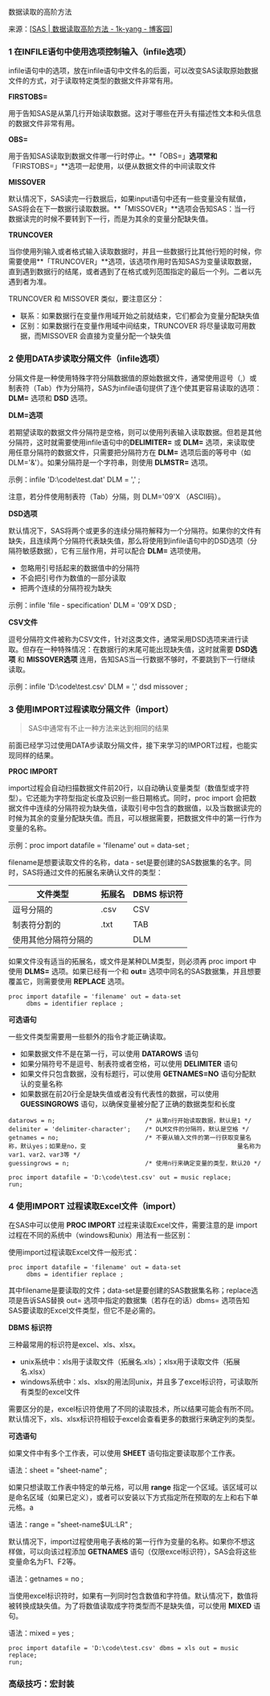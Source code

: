 数据读取的高阶方法

来源：[[SAS | 数据读取高阶方法 - 1k-yang - 博客园](https://www.cnblogs.com/1k-yang/p/12141972.html)]

### 1 在INFILE语句中使用选项控制输入（infile选项）

infile语句中的选项，放在infile语句中文件名的后面，可以改变SAS读取原始数据文件的方式，对于读取特定类型的数据文件非常有用。

**FIRSTOBS=**

用于告知SAS是从第几行开始读取数据。这对于哪些在开头有描述性文本和头信息的数据文件非常有用。

**OBS=**

用于告知SAS读取到数据文件哪一行时停止。**「OBS=」**选项常和**「FIRSTOBS=」**选项一起使用，以便从数据文件的中间读取文件

**MISSOVER**

默认情况下，SAS读完一行数据后，如果input语句中还有一些变量没有赋值，SAS将会在下一数据行读取数据。**「MISSOVER」**选项会告知SAS：当一行数据读完的时候不要转到下一行，而是为其余的变量分配缺失值。

**TRUNCOVER**

当你使用列输入或者格式输入读取数据时，并且一些数据行比其他行短的时候，你需要使用**「TRUNCOVER」**选项，该选项作用时告知SAS为变量读取数据，直到遇到数据行的结尾，或者遇到了在格式或列范围指定的最后一个列。二者以先遇到者为准。

TRUNCOVER 和 MISSOVER 类似，要注意区分：

* 联系：如果数据行在变量作用域开始之前就结束，它们都会为变量分配缺失值
* 区别：如果数据行在变量作用域中间结束，TRUNCOVER 将尽量读取可用数据，而MISSOVER 会直接为变量分配一个缺失值

### 2 使用DATA步读取分隔文件（infile选项）

分隔文件是一种使用特殊字符分隔数据值的原始数据文件，通常使用逗号（,）或制表符（Tab）作为分隔符，SAS为infile语句提供了连个使其更容易读取的选项：**DLM=** 选项和 **DSD** 选项。

**DLM=选项**

若期望读取的数据文件分隔符是空格，则可以使用列表输入读取数据。但若是其他分隔符，这时就需要使用infile语句中的**DELIMITER=** 或 **DLM=** 选项，来读取使用任意分隔符的数据文件，只需要把分隔符方在 **DLM=** 选项后面的等号中（如 DLM='&'）。如果分隔符是一个字符串，则使用 **DLMSTR=** 选项。

示例：infile 'D:\\code\\test.dat' DLM = ',' ;

注意，若分件使用制表符（Tab）分隔，则 DLM='09'X （ASCII码）。

**DSD选项**

默认情况下，SAS将两个或更多的连续分隔符解释为一个分隔符。如果你的文件有缺失，且连续两个分隔符代表缺失值，那么将使用到infile语句中的DSD选项（分隔符敏感数据），它有三层作用，并可以配合 **DLM=** 选项使用。

* 忽略用引号括起来的数据值中的分隔符
* 不会把引号作为数值的一部分读取
* 把两个连续的分隔符视为缺失

示例：infile 'file - specification' DLM = '09'X DSD ;

**CSV文件**

逗号分隔符文件被称为CSV文件，针对这类文件，通常采用DSD选项来进行读取。但存在一种特殊情况：在数据行的末尾可能出现缺失值，这时就需要 **DSD选项** 和 **MISSOVER选项** 连用，告知SAS当一行数据不够时，不要跳到下一行继续读取。

示例：infile 'D:\\code\\test.csv' DLM = ',' dsd missover ;

### 3 使用IMPORT过程读取分隔文件（import）

> SAS中通常有不止一种方法来达到相同的结果

前面已经学习过使用DATA步读取分隔文件，接下来学习的IMPORT过程，也能实现同样的结果。

**PROC IMPORT**

import过程会自动扫描数据文件前20行，以自动确认变量类型（数值型或字符型）。它还能为字符型指定长度及识别一些日期格式。同时，proc import 会把数据文件中连续的分隔符视为缺失值，读取引号中包含的数据值，以及当数据读完的时候为其余的变量分配缺失值。而且，可以根据需要，把数据文件中的第一行作为变量的名称。

示例：proc import datafile = 'filename' out = data-set ;

filename是想要读取文件的名称，data - set是要创建的SAS数据集的名字。同时，SAS将通过文件的拓展名来确认文件的类型：


| 文件类型             | 拓展名 | DBMS 标识符 |
| -------------------- | ------ | ----------- |
| 逗号分隔的           | .csv   | CSV         |
| 制表符分割的         | .txt   | TAB         |
| 使用其他分隔符分隔的 |        | DLM         |

如果文件没有适当的拓展名，或文件是某种DLM类型，则必须再 proc import 中使用 **DLMS=** 选项。如果已经有一个和 **out=** 选项中同名的SAS数据集，并且想要覆盖它，则需要使用 **REPLACE** 选项。

```SAS
proc import datafile = 'filename' out = data-set
	 dbms = identifier replace ;
```

**可选语句**

一些文件类型需要用一些额外的指令才能正确读取。

* 如果数据文件不是在第一行，可以使用 **DATAROWS** 语句
* 如果分隔符号不是逗号、制表符或者空格，可以使用 **DELIMITER** 语句
* 如果文件只包含数据，没有标题行，可以使用 **GETNAMES=NO** 语句分配默认的变量名称
* 如果数据在前20行全是缺失值或者没有代表性的数据，可以使用 **GUESSINGROWS** 语句，以确保变量被分配了正确的数据类型和长度

```SAS
datarows = n;                         /* 从第n行开始读取数据，默认是1 */
delimiter = 'delimiter-character';    /* DLM文件的分隔符，默认是空格 */
getnames = no;                        /* 不要从输入文件的第一行获取变量名称，默认yes；如果是no，变                                          量名称为var1、var2、var3等 */
guessingrows = n;                     /* 使用n行来确定变量的类型，默认20 */
```

```SAS
proc import datafile = 'D:\code\test.csv' out = music replace;
run;
```

### 4 使用IMPORT 过程读取Excel文件（import）

在SAS中可以使用 **PROC IMPORT** 过程来读取Excel文件，需要注意的是 import 过程在不同的系统中（windows和unix）用法有一些区别：

使用import过程读取Excel文件一般形式：

```SAS
proc import datafile = 'filename' out = data-set
	 dbms = identifier replace ;
```

其中filename是要读取的文件；data-set是要创建的SAS数据集名称；replace选项是告诉SAS替换 out= 选项中指定的数据集（若存在的话）dbms= 选项告知SAS要读取的Excel文件类型，但它不是必需的。

**DBMS 标识符**

三种最常用的标识符是excel、xls、xlsx。

* unix系统中：xls用于读取文件（拓展名.xls）；xlsx用于读取文件（拓展名.xlsx）
* windows系统中：xls、xlsx的用法同unix，并且多了excel标识符，可读取所有类型的excel文件

需要区分的是，excel标识符使用了不同的读取技术，所以结果可能会有所不同。默认情况下，xls、xlsx标识符相较于excel会查看更多的数据行来确定列的类型。

**可选语句**

如果文件中有多个工作表，可以使用 **SHEET** 语句指定要读取那个工作表。

语法：sheet = "sheet-name" ;

如果只想读取工作表中特定的单元格，可以用 **range** 指定一个区域。该区域可以是命名区域（如果已定义），或者可以安装以下方式指定所在预取的左上和右下单元格。a

语法：range = "sheet-name\$UL:LR" ;

默认情况下，import过程使用电子表格的第一行作为变量的名称。如果你不想这样做，可以向该过程添加 **GETNAMES** 语句（仅限excel标识符），SAS会将这些变量命名为F1、F2等。

语法：getnames = no ;

当使用excel标识符时，如果有一列同时包含数值和字符值。默认情况下，数值将被转换成缺失值。为了将数值读取成字符类型而不是缺失值，可以使用 **MIXED** 语句。

语法：mixed = yes ;

```SAS
proc import datafile = 'D:\code\test.csv' dbms = xls out = music replace;
run;
```

### 高级技巧：宏封装
